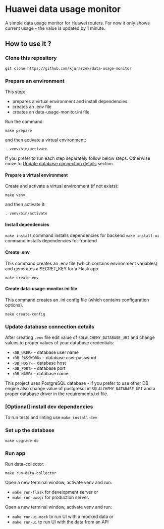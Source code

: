 # Huawei data usage monitor

A simple data usage monitor for Huawei routers.
For now it only shows current usage - the value is updated by 1 minute.

## How to use it ?

### Clone this repository

`git clone https://github.com/kjuraszek/data-usage-monitor`

### Prepare an environment

This step:

- prepares a virtual environment and install dependencies
- creates an .env file
- creates an data-usage-monitor.ini file

Run the command:

`make prepare`

and then activate a virtual environment:

`. venv/bin/activate`

If you prefer to run each step separately follow below steps. Otherwise move to [Update database connection details](#update-database-connection-details) section.

#### Prepare a virtual environment

Create and activate a virtual environment (if not exists):

`make venv`

and then activate it:

`. venv/bin/activate`

#### Install dependencies

`make install` command installs dependencies for backend
`make install-ui` command installs dependencies for frontend

#### Create .env

This command creates an .env file (which contains environment variables) and generates a SECRET_KEY for a Flask app.

`make create-env`

#### Create data-usage-monitor.ini file

This command creates an .ini config file (which contains configuration options).

`make create-config`

### Update database connection details

After creating `.env` file edit value of `SQLALCHEMY_DATABASE_URI` and change values to proper values of your database credentials:

- `<DB_USER>` - database user name
- `<DB_PASSWORD>` - database user password
- `<DB_HOST>` - database host
- `<DB_PORT>` - database port
- `<DB_NAME>` - database name

This project uses PostgreSQL database - if you prefer to use other DB engine also change value of postgresql in `SQLALCHEMY_DATABASE_URI` and a proper database driver in the requirements.txt file.

### \[Optional\] install dev dependencies

To run tests and linting use `make install-dev`

### Set up the database

`make upgrade-db`

### Run app

Run data-collector:

`make run-data-collector`

Open a new terminal window, activate venv and run:

- `make run-flask` for development server or
- `make run-uwsgi` for production server.

Open a new terminal window, activate venv and run:

- `make run-ui-mock` to run UI with a mocked data or
- `make run-ui` to run UI with the data from an API
